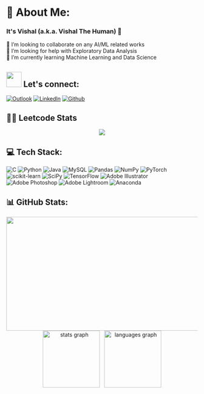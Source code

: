 ###
# 💫 About Me:
### It's Vishal (a.k.a. Vishal The Human) 👋
👯 I’m looking to collaborate on any AI/ML related works<br>🤝 I’m looking for help with Exploratory Data Analysis<br>🌱 I’m currently learning Machine Learning and Data Science<br>

## <img src="https://media.giphy.com/media/LnQjpWaON8nhr21vNW/giphy.gif" width="40"> **Let's connect:** ️
[![Outlook](https://img.shields.io/badge/Microsoft_Outlook-0078D4?style=for-the-badge&logo=microsoft-outlook&logoColor=white)](mailto:vishalatmadurai@outlook.com)
[![LinkedIn](https://img.shields.io/badge/-LinkedIn-0077B5?style=for-the-badge&logo=LinkedIn&logoColor=white)](https://www.linkedin.com/in/vishalthehuman/)
[![Github](https://img.shields.io/badge/-Github-181717?style=for-the-badge&logo=Github&logoColor=white)](https://github.com/VishalTheHuman)


## 🧑‍💻 Leetcode Stats
<p align="center">
  <img  src="https://leetcard.jacoblin.cool/VishalTheHuman?theme=dark&font=ABeeZee&ext=heatmap"/>
</p>


## 💻 Tech Stack:
![C](https://img.shields.io/badge/c-%2300599C.svg?style=for-the-badge&logo=c&logoColor=white) ![Python](https://img.shields.io/badge/python-3670A0?style=for-the-badge&logo=python&logoColor=ffdd54) ![Java](https://img.shields.io/badge/java-%23ED8B00.svg?style=for-the-badge&logo=java&logoColor=white) ![MySQL](https://img.shields.io/badge/mysql-%2300f.svg?style=for-the-badge&logo=mysql&logoColor=white) ![Pandas](https://img.shields.io/badge/pandas-%23150458.svg?style=for-the-badge&logo=pandas&logoColor=white) ![NumPy](https://img.shields.io/badge/numpy-%23013243.svg?style=for-the-badge&logo=numpy&logoColor=white) ![PyTorch](https://img.shields.io/badge/PyTorch-%23EE4C2C.svg?style=for-the-badge&logo=PyTorch&logoColor=white) ![scikit-learn](https://img.shields.io/badge/scikit--learn-%23F7931E.svg?style=for-the-badge&logo=scikit-learn&logoColor=white) ![SciPy](https://img.shields.io/badge/SciPy-%230C55A5.svg?style=for-the-badge&logo=scipy&logoColor=%white) ![TensorFlow](https://img.shields.io/badge/TensorFlow-%23FF6F00.svg?style=for-the-badge&logo=TensorFlow&logoColor=white) ![Adobe Illustrator](https://img.shields.io/badge/adobeillustrator-%23FF9A00.svg?style=for-the-badge&logo=adobeillustrator&logoColor=white) ![Adobe Photoshop](https://img.shields.io/badge/adobephotoshop-%2331A8FF.svg?style=for-the-badge&logo=adobephotoshop&logoColor=white) ![Adobe Lightroom](https://img.shields.io/badge/Adobe%20Lightroom-31A8FF.svg?style=for-the-badge&logo=Adobe%20Lightroom&logoColor=white) ![Anaconda](https://img.shields.io/badge/Anaconda-%2344A833.svg?style=for-the-badge&logo=anaconda&logoColor=white)
## 📊 GitHub Stats:
<div align="center">
<img height="300" width="665" src="https://github-readme-streak-stats.herokuapp.com/?user=vishalthehuman&theme=onedark&hide_border=false" alt="">
</div>
<div align="center">
  <img src="https://github-readme-stats.vercel.app/api?username=vishalthehuman&hide_title=false&hide_rank=false&show_icons=true&include_all_commits=true&count_private=true&disable_animations=false&theme=dracula&locale=en&hide_border=false&order=1" height="150" alt="stats graph" />
  &nbsp; <!-- Add a non-breaking space for separation -->
  <img src="https://github-readme-stats.vercel.app/api/top-langs?username=vishalthehuman&locale=en&hide_title=false&layout=compact&card_width=320&langs_count=5&theme=dracula&hide_border=false&order=2" height="150" alt="languages graph" />
</div>
